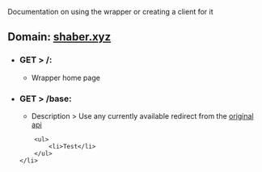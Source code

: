 Documentation on using the wrapper or creating a client for it

## Domain: [shaber.xyz](https://shaber.xyz/)

<ul class="home">
    <li><h3>GET > /:</h3>
        <ul>
             <li>Wrapper home page</li>
        </ul>
    </li>
</ul>

<ul class="base">
    <li><h3>GET > /base:</h3>
        <ul>
             <li>Description > Use any currently available redirect from the <a href="http://spore.com/comm/samples">original api</a></li>
        </ul>
        
        <ul>
            <li>Test</li>
        </ul>
    </li>
</ul>
